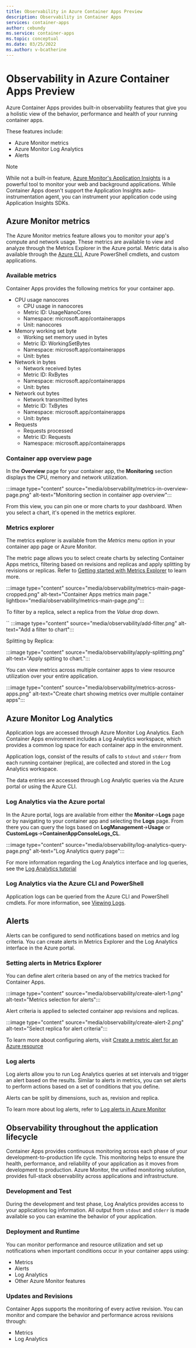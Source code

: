 ```yaml
---
title: Observability in Azure Container Apps Preview
description: Observability in Container Apps
services: container-apps
author: cebundy
ms.service: container-apps
ms.topic: conceptual
ms.date: 03/25/2022
ms.author: v-bcatherine
---
```


# Observability in Azure Container Apps Preview

Azure Container Apps provides built-in  observability features that give you a holistic view of the behavior, performance and health of your running container apps.

These features include: 

- Azure Monitor metrics
- Azure Monitor Log Analytics
- Alerts

>[!NOTE]
> While not a built-in feature, [Azure Monitor's Application Insights](../azure-monitor/app/app-insights-overview.md) is a powerful tool to monitor your web and background applications.
> While Container Apps doesn't support the Application Insights auto-instrumentation agent, you can instrument your application code using Application Insights SDKs.  

## Azure Monitor metrics

The Azure Monitor metrics feature allows you to monitor your app's compute and network usage.  These metrics are available to view and analyze through the Metrics Explorer in the Azure portal.  Metric data is also available through the [Azure CLI](/cli/azure/monitor/metrics?view=azure-cli-latest), Azure PowerShell cmdlets, and custom applications.

### Available metrics

Container Apps provides the following metrics for your container app.  

- CPU usage nanocores
  - CPU usage in nanocores
  - Metric ID: UsageNanoCores
  - Namespace: microsoft.app/containerapps
  - Unit: nanocores
- Memory working set byte
  - Working set memory used in bytes
  - Metric ID: WorkingSetBytes
  - Namespace: microsoft.app/containerapps
  - Unit: bytes
- Network in bytes
  - Network received bytes
  - Metric ID: RxBytes
  - Namespace: microsoft.app/containerapps
  - Unit: bytes
- Network out bytes
  - Network transmitted bytes
  - Metric ID: TxBytes
  - Namespace: microsoft.app/containerapps
  - Unit: bytes
- Requests
  - Requests processed
  - Metric ID: Requests
  - Namespace: microsoft.app/containerapps

### Container app overview page

In the **Overview** page for your container app, the **Monitoring** section displays the CPU, memory and network utilization.

:::image type="content" source="media/observability/metrics-in-overview-page.png" alt-text="Monitoring section in container app overview":::

From this view, you can pin one or more charts to your dashboard.  When you select a chart, it's opened in the metrics explorer.

### Metrics explorer

The metrics explorer is available from the *Metrics* menu option in your container app page or Azure Monitor.

The metric page allows you to select create charts by selecting  Container Apps metrics, filtering based on revisions and replicas and apply splitting by revisions or replicas. Refer to [Getting started with Metrics Explorer](../azure-monitor/essentials/metrics-getting-started.md) to learn more.

:::image type="content" source="media/observability/metrics-main-page-cropped.png" alt-text="Container Apps metrics main page." lightbox="media/observability/metrics-main-page.png":::

To filter by a replica, select a replica from the *Value* drop down.

``
:::image type="content" source="media/observability/add-filter.png" alt-text="Add a filter to chart":::

Splitting by Replica:

:::image type="content" source="media/observability/apply-splitting.png" alt-text="Apply spitting to chart.":::

You can view metrics across multiple container apps to view resource utilization over your entire application.

:::image type="content" source="media/observability/metrics-across-apps.png" alt-text="Create chart showing metrics over multiple container apps":::

## Azure Monitor Log Analytics

Application logs are accessed through Azure Monitor Log Analytics. Each Container Apps environment includes a Log Analytics workspace, which provides a common log space for each container app in the environment.  

Application logs, consist of the results of calls to `stdout` and `stderr` from each running container (replica), are collected and stored in the Log Analytics workspace.

The data entries are accessed through Log Analytic queries via the Azure portal or using the Azure CLI.

### Log Analytics via the Azure portal

In the Azure portal, logs are available from either the **Monitor**->**Logs** page or by navigating to your container app and selecting the **Logs** page.  From there you can query the logs based on **LogManagement**->**Usage** or **CustomLogs**->**ContainerAppConsoleLogs_CL**.

:::image type="content" source="media/observability/log-analytics-query-page.png" alt-text="Log Analytics query page":::

For more information regarding the Log Analytics interface and log queries, see the [Log Analytics tutorial](../azure-monitor/logs/log-analytics-tutorial.md)

### Log Analytics via the Azure CLI and PowerShell

Application logs can be queried from the Azure CLI and PowerShell cmdlets.  For more information, see [Viewing Logs](monitor.md#viewing-logs).

## Alerts

Alerts can be configured to send notifications based on metrics and log criteria.  You can create alerts in  Metrics Explorer and the Log Analytics interface in the Azure portal.

### Setting alerts in Metrics Explorer

 You can define alert criteria based on any of the metrics tracked for Container Apps. 

:::image type="content" source="media/observability/create-alert-1.png" alt-text="Metrics selection for alerts":::

Alert criteria is applied to selected container app revisions and replicas.

:::image type="content" source="media/observability/create-alert-2.png" alt-text="Select replica for alert criteria":::

 To learn more about configuring alerts, visit [Create a metric alert for an Azure resource](../azure-monitor/alerts/tutorial-metric-alert.md)

### Log alerts

Log alerts allow you to run Log Analytics queries at set intervals and trigger an alert based on the results.  Similar to alerts in metrics, you can set alerts to perform actions based on a set of conditions that you define.

Alerts can be split by dimensions, such as, revision and replica.  

To learn more about log alerts, refer to [Log alerts in Azure Monitor](../azure-monitor/alerts/alerts-unified-log.md)

## Observability throughout the application lifecycle

Container Apps provides continuous monitoring across each phase of your development-to-production life cycle. This monitoring helps to ensure the health, performance, and reliability of your application as it moves from development to production.  Azure Monitor, the unified monitoring solution, provides full-stack observability across applications and infrastructure. 

### Development and Test

During the development and test phase, Log Analytics provides access to your applications log information.  All output from `stdout` and `stderr` is made available so you can examine the behavior of your application.

### Deployment and Runtime

You can monitor performance and resource utilization and set up notifications when important conditions occur in your container apps using:

- Metrics
- Alerts
- Log Analytics
- Other Azure Monitor features

### Updates and Revisions

Container Apps supports the monitoring of every active revision.  You can monitor and compare the behavior and performance across revisions through:

- Metrics
- Log Analytics 
